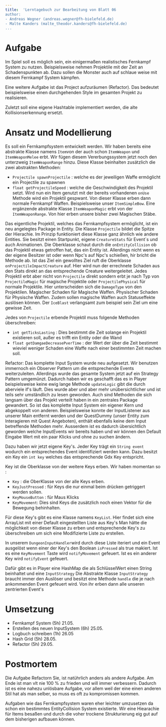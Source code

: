 ```yaml
---
title:  'Lerntagebuch zur Bearbeitung von Blatt 06
author:
- Andreas Wegner (andreas.wegner@fh-bielefeld.de)
- Malte Kanders (malte_theodor.kanders@fh-bielefeld.de)
...
```


<!--
Führen Sie zu jedem Aufgabenblatt und zum Projekt (Stationen 3-9) ein
Lerntagebuch in Ihrem Team. Kopieren Sie dazu diese Vorlage und füllen
Sie den Kopf entsprechend aus.

Im Lerntagebuch sollen Sie Ihr Vorgehen bei der Bearbeitung des jeweiligen
Aufgabenblattes vom ersten Schritt bis zur Abgabe der Lösung dokumentieren,
d.h. wie sind Sie die gestellte Aufgabe angegangen (und warum), was war
Ihr Plan und auf welche Probleme sind Sie bei der Umsetzung gestoßen und
wie haben Sie diese Probleme gelöst. Beachten Sie die vorgegebene Struktur.
Für jede Abgabe sollte ungefähr eine DIN-A4-Seite Text erstellt werden,
d.h. ca. 400 Wörter umfassen. Wer das Lerntagebuch nur ungenügend führt
oder es gar nicht mit abgibt, bekommt für die betreffende Abgabe 0 Punkte.

Checken Sie das Lerntagebuch mit in Ihr Projekt/Git-Repo ein.

Schreiben Sie den Text mit [Markdown](https://pandoc.org/MANUAL.html#pandocs-markdown).

Geben Sie das Lerntagebuch stets mit ab. Achtung: Wenn Sie Abbildungen
einbetten (etwa UML-Diagramme), denken Sie daran, diese auch abzugeben!

Beachten Sie auch die Hinweise im [Orga "Bewertung der Aufgaben"](pm_orga.html#punkte)
sowie [Praktikumsblatt "Lerntagebuch"](pm_praktikum.html#lerntagebuch).
-->


# Aufgabe

<!--
Bitte hier die zu lösende Aufgabe kurz in eigenen Worten beschreiben.
-->
Im Spiel soll es möglich sein, ein einigermaßen realistisches Fernkampf System
zu nutzen. Beispielsweise nehmen Projektile mit der Zeit an Schadenspunkten ab.
Dazu sollen die Monster auch auf schlaue weise mit diesem Fernkampf System kämpfen.

Eine weitere Aufgabe ist das Project aufzuräumen (Refactor).
Das bedeutet beispielsweise einen durchgehenden Style im gesamten Projekt zu realisieren.

Zuletzt soll eine eigene Hashtable implementiert werden, die alte Kollisionserkennung ersetzt.



# Ansatz und Modellierung

<!--
Bitte hier den Lösungsansatz kurz beschreiben:
-   Wie sollte die Aufgabe gelöst werden?
-   Welche Techniken wollten Sie einsetzen?
-   Wie sah Ihre Modellierung aus (UML-Diagramm)?
-   Worauf müssen Sie konkret achten?
-->

Es soll ein Fernkampfsystem entwickelt werden.
Wir haben bereits eine abstrakte Klasse namens `Item`von der auch schon `ItemWeapon` und `ItemWeaponMelee` erbt.
Wir fügen diesem Vererbungssystem jetzt noch den unterzweig `ItemWeaponRange` hinzu.
Diese Klasse beinhalten zusätzlich die zwei abstrakten Methoden:
- `Projectile spawnProjectile` : welche es der jeweiligen Waffe ermöglicht ein Projectile zu spawnen
- `float getProjectileSpeed` : welche die Geschwindigkeit des Projektil setzt.
Wird nun ein Item genutzt mit der bereits vorhandenen `onUse` Methode wird ein Projektil gespwant.
Von dieser Klasse erben dann normale Fernkampf Waffen. Beispielsweise unser `ItemSimpleBow`.
Eine ergänzende abstrakte Klasse `ItemWeaponMagic` erbt von der `ItemWeaponRange`.
Von hier erben unsere bisher zwei Magischen Stäbe.

Das eigentliche Projektil, welches das Fernkampfsystem ermöglicht, ist ein neu angelegtes Package in Entity.
Die Klasse `Projectile` bildet die Spitze der Hierachie.
Im Prinzip funktioniert diese Klasse ganz ähnlich wie andere Entities.
Sie besitzt einen Startpunkt, eigene `CreatureStats` für Event´s und auch Animationen.
Die Oberklasse schaut durch die `onEntityCollision` ob das Projektil etwas getroffen hat, das ein Entity ist.
Allerdings nicht wenn es der eigene Besitzer ist oder wenn Npc's auf Npc's schießen, hir bricht die Methode ab.
Ist das Ziel ein gewolltes Ziel ruft die Oberklasse `onProjectileImpactCreature` auf.
Hier wird nun der errechnete Schaden aus den Stats direkt an das entsprechende Creature weitergeleitet.
Jedes Projektil erbt aber nicht von `Projectile` direkt sondern erbt je nach Typ von `ProjectileMagic`
für magische Projektile oder `ProjectilePhysical` für normale Projektile.
Hier unterscheiden sich die `DamageType` von den Projektilen.
Magischer Schaden für Magische Waffen.
Physischer Schaden für Physische Waffen.
Zudem sollen magische Waffen auch Statuseffekte auslösen können.
Der `IceBlast` verlangsamt zum beispiel sein Ziel um eine gewisse Zeit.

Jedes von `Projectile` erbende Projektil muss folgende Methoden überschreiben:
- `int getTicksLasting` : Dies bestimmt die Zeit solange ein Projektil existieren soll, außer es trifft ein Entity oder die Wand
- `float getDamgaeDecreasePverTime` : der Wert der über die Zeit bestimmt wieviel weniger Schaden eine Waffe nach einer bestimmten Zeit machen soll.

Refactor:
Das komplette Input System wurde neu aufgesetzt.
Wir benutzen immernoch ein Observer Pattern um die entsprechende Events weiterzuleiten.
Allerdings wurde das gesamte System jetzt auf ein Strategy Pattern umgemünzt.
Dadurch haben wir es geschafft das es in Player beispielsweise keine ewig lange Methode `updateLogic` gibt
die durch aberviele if's läuft.
Dies wurde aber und aber mehr unübersichtlicher und ist teils sehr umständlich zu lesen geworden.
Auch sind Methoden die sich langsam über das Projekt verteilt haben in ein zentrales Package gewandert.
So ist das komplette Input System ein eigener Kern und abgekoppelt von anderen.
Beispielsweise konnte der InputListener aus unserer Main entfernt werden und der QuestDummy (unser Entity zum Interagieren mit Quest Angeboten), enthält ebenfalls keine dem Input betreffende Methoden mehr.
Ausserdem ist es dadurch übersichtlich geworden welche InputEvents wir bereits haben und wir können den Default Eingabe Wert mit ein paar Klicks und ohne zu suchen ändern.

Dazu haben wir jetzt eigene Key's.
Jeder Key trägt ein `String event` wodurch ein entsprechendes Event identifiziert werden kann.
Dazu besitzt ein Key ein `int key` welches das entsprechende Gdx Key entspricht.

Key ist die Oberklasse von der weitere Keys erben.
Wir haben momentan so :
- `Key` : die OberKlasse von der alle Keys erben.
- `KeyJustPressed` : für Keys die nur einmal beim drücken getriggert werden sollen.
- `KeyMouseButton` : für Maus Klicks
- `KeyMovement`: Dies sind Keys die zusätzlich noch einen Vektor für die Bewegung behinhalten. 

Für diese Key's gibt es eine Klasse namens `KeyList`. 
Hier findet sich eine ArrayList mit einer Default eingestellten Liste aus Key's
Man hätte die möglichkeit von dieser Klasse zu erben und entsprechende Key's zu überschreiben um sich eine Modifizierte Liste zu erstellen.

In unserem `DungeonInputHandler`wird durch diese Liste iteriert und ein Event ausgelöst wenn einer der Key's den Boolean 
`isPressed` als true makiert.
Ist es eine `KeyMovement` Taste wird `notifyMovement` gefeuert.
Ist es ein anderer Key wird `notifyEvent` gefeuert.

Dafür gibt es in Player eine HashMap die als SchlüsselWert einen String beinhaltet und eine `InputStrategy`
Die Abstrakte Klasse `InputStrategy` braucht immer den Auslöser und besitzt eine Methode `handle` die je nach ankommenden Event gefeuert wird.
Von ihr erben dann alle unseren zentrierten Event's

# Umsetzung

<!--
Bitte hier die Umsetzung der Lösung kurz beschreiben:
-   Was haben Sie gemacht,
-   an welchem Datum haben sie es gemacht,
-   wie lange hat es gedauert,
-   was war das Ergebnis?
-->

-	Fernkampf System (5h) 21.05.
-   Erstellen des neuen InputSystem (6h) 25.05.
-   Logbuch schreiben (1h) 26.05
-   Hash Grid (5h) 28.05.
-   Refactor (5h) 29.05.

# Postmortem

<!--
Bitte blicken Sie auf die Aufgabe, Ihren Lösungsansatz und die Umsetzung
kritisch zurück:
-   Was hat funktioniert, was nicht? Würden Sie noch einmal so vorgehen?
-   Welche Probleme sind bei der Umsetzung Ihres Lösungsansatzes aufgetreten?
-   Wie haben Sie die Probleme letztlich gelöst?
-->

Die Aufgabe Refactorn Sie, ist natührlich anders als andere Aufgabe.
Am Ende ist man vlt nie 100 % zu frieden und will immer verbessern.
Dadurch ist es eine nahezu unlösbare Aufgabe, vor allem weil der eine einen anderen Stil hat als man selber, so muss es oft zu kompromissen kommen.

Aufgaben wie das Fernkampfsystem waren eher leichter umzusetzen da schon ein bestimmtes EntityCollision System existierte.
Wir eine Hiearachie für Items besaßen und durch die voher trockene Strukturierung eig gut auf dem bisherigen aufbauen können.
